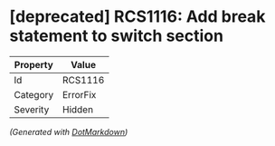 # \[deprecated\] RCS1116: Add break statement to switch section

| Property | Value    |
| -------- | -------- |
| Id       | RCS1116  |
| Category | ErrorFix |
| Severity | Hidden   |


*\(Generated with [DotMarkdown](http://github.com/JosefPihrt/DotMarkdown)\)*